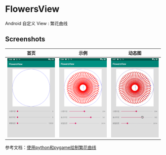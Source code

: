 # FlowersView

Android 自定义 View : 繁花曲线


## Screenshots

| 首页 | 示例 | 动态图
| -- | -- | --
| ![](./screenshots/A.png) | ![](./screenshots/B.png) | ![](./screenshots/C.gif)

参考文档：[使用python和pygame绘制繁花曲线](https://www.cnblogs.com/rmthy/p/8371544.html)
